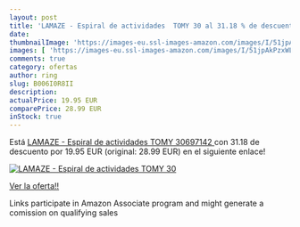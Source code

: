 ```yaml
---
layout: post
title: 'LAMAZE - Espiral de actividades  TOMY 30 al 31.18 % de descuento'
date: 
thumbnailImage: 'https://images-eu.ssl-images-amazon.com/images/I/51jpAkPzxWL._SL200_.jpg'
images: [ 'https://images-eu.ssl-images-amazon.com/images/I/51jpAkPzxWL._SL200_.jpg' ]
comments: true
category: ofertas
author: ring
slug: B006I0R8II
description:
actualPrice: 19.95 EUR
comparePrice: 28.99 EUR
inStock: true
---
```


Está [LAMAZE - Espiral de actividades  TOMY 30697142 ](https://www.amazon.es/dp/B006I0R8II/?tag=tolees-21) con 31.18 de descuento por 19.95 EUR (original: 28.99 EUR) en el siguiente enlace!

[![LAMAZE - Espiral de actividades  TOMY 30](https://images-eu.ssl-images-amazon.com/images/I/51jpAkPzxWL._SL200_.jpg)](https://www.amazon.es/dp/B006I0R8II/?tag=tolees-21)

[Ver la oferta!!](https://www.amazon.es/dp/B006I0R8II/?tag=tolees-21)

Links participate in Amazon Associate program and might generate a comission on qualifying sales



